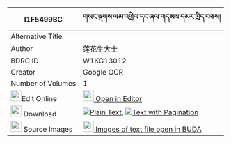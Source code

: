 |I1F5499BC|གསང་སྔགས་ལམ་འགྲེལ་དང་ཞལ་གདམས་དམར་ཁྲིད་བཅས། 
| --- | --- 
|Alternative Title |
|Author| 莲花生大士
|BDRC ID | W1KG13012
|Creator | Google OCR
|Number of Volumes| 1
|<img width="25" src="https://img.icons8.com/color/25/000000/edit-property.png">Edit Online| [<img width="25" src="https://avatars.githubusercontent.com/u/45091458?s=200&v=4"> Open in Editor](http://editor.openpecha.org/I1F5499BC)
|<img width="25" src="https://img.icons8.com/fluent/48/000000/download-2.png"/>  Download | [![](https://img.icons8.com/color/20/000000/txt.png)Plain Text](https://github.com/Openpecha/I1F5499BC/releases/download/v1/sangngak_lam_drel_dang_shyalda_plain_I1F5499BC.zip), [![](https://img.icons8.com/color/20/000000/txt.png)Text with Pagination](https://github.com/Openpecha/I1F5499BC/releases/download/v1/sangngak_lam_drel_dang_shyalda_pages_I1F5499BC.zip)
|<img width="25" src="https://img.icons8.com/plasticine/100/000000/pictures-folder.png"/>  Source Images | [<img width="25" src="https://library.bdrc.io/icons/BUDA-small.svg"> Images of text file open in BUDA](https://library.bdrc.io/show/bdr:W1KG13012)
